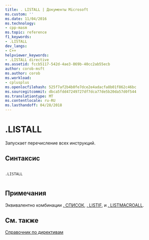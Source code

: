 ```yaml
---
title: . LISTALL | Документы Microsoft
ms.custom: ''
ms.date: 11/04/2016
ms.technology:
- cpp-masm
ms.topic: reference
f1_keywords:
- .LISTALL
dev_langs:
- C++
helpviewer_keywords:
- .LISTALL directive
ms.assetid: fccb5117-542d-4ae3-869b-40cc2ab55ecb
author: corob-msft
ms.author: corob
ms.workload:
- cplusplus
ms.openlocfilehash: 525f7af2b4b0fe7dce2e4adacfa8b01f862c46bc
ms.sourcegitcommit: dbca5fdd47249727df7dca77de5b20da57d0f544
ms.translationtype: MT
ms.contentlocale: ru-RU
ms.lasthandoff: 04/28/2018
---
```

# <a name="listall"></a>.LISTALL
Запускает перечисление всех инструкций.  
  
## <a name="syntax"></a>Синтаксис  
  
```  
  
.LISTALL  
  
```  
  
## <a name="remarks"></a>Примечания  
 Эквивалентно комбинации [. СПИСОК](../../assembler/masm/dot-list.md), [. LISTIF](../../assembler/masm/dot-listif.md), и [. LISTMACROALL](../../assembler/masm/dot-listmacroall.md).  
  
## <a name="see-also"></a>См. также  
 [Справочник по директивам](../../assembler/masm/directives-reference.md)